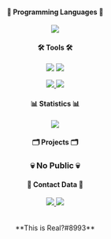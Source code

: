 <h4 align="center">📕 Programming Languages 📕</h4>
<p align="center">
<img src="https://img.shields.io/badge/-C%23-621fe5?style=for-the-badge&logo=csharp&logoColor=ffffff">
</p>
<h4 align="center">🛠 Tools 🛠</h4>
<p align="center">
<img src="https://img.shields.io/badge/-Visual%20Studio-5C2D91?style=for-the-badge&logo=visual+studio&logoColor=ffffff">
<img src="https://img.shields.io/badge/-ReSharper-cb8e17?style=for-the-badge&logo=resharper&logoColor=404040">
</p>
<p align="center">
<a href="https://github.com/Exiled-Team/Exiled">
<img src="https://img.shields.io/badge/-Exiled-e13d34?style=for-the-badge&logoColor=ffffff">
</a>
<a href="https://unity.com/">
<img src="https://img.shields.io/badge/-Unity-222222?style=for-the-badge&logo=unity&logoColor=ffffff">
</a>
</p>
<h4 align="center">📊 Statistics 📊</h4>
<p align="center">
<a href="https://github.com/rd-This-Is-Real?tab=repositories">
<img src="https://github-readme-stats.vercel.app/api?username=rd-This-Is-Real&count_private=true&theme=slateorange&show_icons=true">
</a>
</p>
<h4 align="center">🗂 Projects 🗂</h4>
<h3 align="center">💀 No Public 💀</h3>
<h4 align="center">📱 Contact Data 📱</h4>
<p align="center">
<a href="https://www.youtube.com/channel/UCTo0nfHMd9vO9gpsCUZlxRQ">
<img src="https://img.shields.io/badge/-YouTube-090909?style=for-the-badge&logo=youtube&logoColor=FF0000">
</a>
<a href="https://steamcommunity.com/id/when_real/">
<img src="https://img.shields.io/badge/-Steam-090909?style=for-the-badge&logo=steam&logoColor=192939">
</a><br><br><br>
**This is Real?#8993**
</p>
